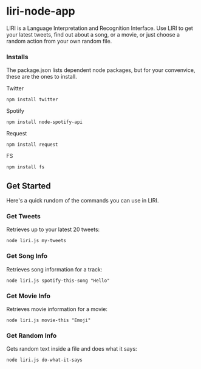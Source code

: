 # liri-node-app

LIRI is a Language Interpretation and Recognition Interface. Use LIRI to get your latest tweets, find out about a song, or a movie, or just choose a random action from your own random file.


### Installs
The package.json lists dependent node packages, but for your convenvice, these are the ones to install.


Twitter
```
npm install twitter
```

Spotify
```
npm install node-spotify-api
```

Request
```
npm install request
```

FS
```
npm install fs
```

## Get Started
Here's a quick rundom of the commands you can use in LIRI.


### Get Tweets
Retrieves up to your latest 20 tweets:

```
node liri.js my-tweets
```

### Get Song Info
Retrieves song information for a track:

```
node liri.js spotify-this-song "Hello"
```

### Get Movie Info
Retrieves movie information for a movie:

```
node liri.js movie-this "Emoji"
```

### Get Random Info
Gets random text inside a file and does what it says:

```
node liri.js do-what-it-says
```
